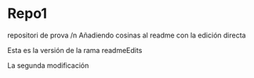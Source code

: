 # Repo1
repositori de prova /n
Añadiendo cosinas al readme con la edición directa

Esta es la versión de la rama readmeEdits


La segunda modificación

